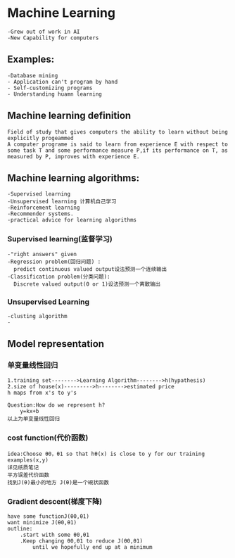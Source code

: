 # Machine Learning
    -Grew out of work in AI
    -New Capability for computers
## Examples:
    -Database mining
    - Application can't program by hand
    - Self-customizing programs
    - Understanding huamn learning
## Machine learning definition
    Field of study that gives computers the ability to learn without being explicitly progeammed
    A computer programe is said to learn from experience E with respect to some task T and some performance measure P,if its performance on T, as measured by P, improves with experience E.
##  Machine learning algorithms:
    -Supervised learning
    -Unsupervised learning 计算机自己学习
    -Reinforcement learning
    -Recommender systems.
    -practical advice for learning algorithms
### Supervised learning(监督学习)
    -"right answers" given
    -Regression problem(回归问题) :
      predict continuous valued output设法预测一个连续输出
    -Classification problem(分类问题):
      Discrete valued output(0 or 1)设法预测一个离散输出
### Unsupervised Learning
    -clusting algorithm
    -
## Model representation
### 单变量线性回归
    1.training set-------->Learning Algorithm-------->h(hypathesis)
    2.size of house(x)--------->h-------->estimated price
    h maps from x's to y's
    
    Question:How do we represent h?
        y=kx+b
    以上为单变量线性回归
### cost function(代价函数)
    idea:Choose θ0，θ1 so that hθ(x) is close to y for our training examples(x,y)
    详见纸质笔记   
    平方误差代价函数
    找到J(θ)最小的地方 J(θ)是一个碗状函数
### Gradient descent(梯度下降)
    have some functionJ(θ0,θ1)
    want minimize J(θ0,θ1)
    outline:
        .start with some θ0,θ1
        .Keep changing θ0,θ1 to reduce J(θ0,θ1)
            until we hopefully end up at a minimum
    
    
    

